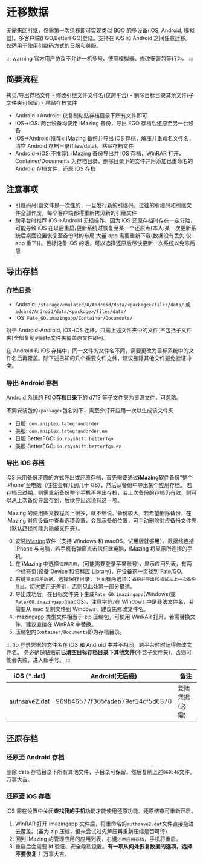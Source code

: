 # 迁移数据

无需来回引继，仅需第一次迁移即可实现类似 BGO 的多设备(iOS, Android, 模拟器)、多客户端(FGO,BetterFGO)登陆。支持在 iOS 和 Android 之间任意迁移。
仅适用于使用引继码方式的日服和美服。

::: warning
官方用户协议不允许一机多号、使用模拟器、修改安装包等行为。
:::

## 简要流程

拷贝/导出存档文件 - 修改引继文件文件名(仅跨平台) - 删除目标目录其余文件(子文件夹可保留) - 粘贴存档文件

- Android->Android: 仅复制粘贴存档目录下所有文件即可
- iOS->iOS: 两台设备均使用 iMazing 备份，导出 FGO 存档后还原至另一台设备
- iOS->Android(推荐): iMazing 备份并导出 iOS 存档，解压并重命名文件名，清空 Android 存档目录(files/data)，粘贴存档文件
- Android->iOS(不推荐): iMazing 备份导出并 iOS 存档，WinRAR 打开，Container/Documents 为存档目录，删除目录下的文件并用添加已重命名的 Android 存档文件，还原 iOS 存档

## 注意事项

- 引继码/引继文件是一次性的，一旦发行新的引继码，过往的引继码和引继文件全部作废，每个客户端都得重新拷贝新的引继文件
- 跨平台时推荐 iOS->Android 无损操作，因为 iOS 还原存档时存在一定分险，可能导致 iOS 在以后重启/更新系统时恢复至某一个还原点(本人:某一次更新系统后桌面设置恢复至备份时的布局,大量 app 需要重新下载(数据没有丢失,仅 app 重下))。目标设备 iOS 的话，可以选择还原后尽快更新一次系统以免除后患

## 导出存档

### 存档目录

- Android: `/storage/emulated/0/Android/data/<package>/files/data/` 或 `sdcard/Android/data/<package>/files/data/`
- iOS: `Fate_GO.imazingapp/Container/Documents/`

对于 Android-Android, iOS-iOS 迁移，只需上述文件夹中的文件(不包括子文件夹)全部复制到目标文件夹覆盖原文件即可。

在 Android 和 iOS 存档中，同一文件的文件名不同，需要更改为目标系统中的文件名后再覆盖。除下述已知的几个重要文件之外，建议删除其他文件避免验证冲突。

### 导出 Android 存档

Android 系统的 FGO**存档目录**下的 d713 等子文件夹为资源文件，可忽略。

不同安装包的`<package>`包名如下，需至少打开应用一次以生成该文件夹

- 日服: `com.aniplex.fategrandorder`
- 美服: `com.aniplex.fategrandorder.en`
- 日服 BetterFGO: `io.rayshift.betterfgo`
- 美服 BetterFGO: `io.rayshift.betterfgo.en`

### 导出 iOS 存档

iOS 采用备份还原的方式导出或还原存档，首先需要通过**iMazing**软件备份“整个 iPhone”至电脑（往往会有几到几十 GB），然后从备份中导出某个应用存档。
若存档已过期，则需重新备份整个手机再导出存档，若上次备份的存档仍有效，则可以从上次备份导出存到，后续导出选项有这一项。

iMazing 的使用图文教程网上很多，就不细说。备份较大，若希望删除备份，在 iMazing 对应设备中查看选项设置，会显示备份位置，可手动删除对应备份文件夹（默认路径可能为隐藏文件夹）。

0. 安装[iMazing](https://imazing.com/zh)软件（支持 Windows 和 macOS，试用版就够用）。数据线连接 iPhone 与电脑，若手机有弹窗点击信任此电脑，iMazing 将显示所连接的手机。
1. 在 iMazing 中选择`管理应用`，(可能需要登录苹果账号)，显示应用列表，有两个标签页(设备 Device 和资料库 Library)，在设备这一页找到 Fate/GO。
2. 右键`导出应用数据`，选择保存目录，下面有两选项：`备份并导出`和`尝试从上一次备份导出`。初次使用无差别，否则见此处第一部分描述。
3. 导出成功后，在目标文件夹下生成`Fate GO.imazingapp`(Windows)或`Fate/GO.imazingapp`(macOS)，注意字符`/`在 Windows 中是非法文件名，若需要从 mac 复制文件到 Windows，建议先修改文件名。
4. imazingapp 类型文件相当于 zip 压缩包，可使用 WinRAR 打开，若需替换文件，建议直接在 WinRAR 中替换。
5. 压缩包内`Container/Documents`即为存档目录。

::: tip
登录凭据的文件名在 iOS 和 Android 中并不相同，跨平台时时记得修改文件名。
务必确保粘贴前**已清空目标存档目录下其他文件**(不含子文件夹)，否则可能会失败，进入新手号。
:::

| iOS (\*.dat)  | Android(无后缀)                  | 备注           |
| ------------- | -------------------------------- | -------------- |
| authsave2.dat | 969b46577f365fadeb79ef14cf5d6370 | 登陆凭据(必需) |

<!-- | friendcode<br>save               | e1a9f8         | 用户 id  | -->
<!-- | signupsave                       | 644b05         | 用户名？ | -->

<!-- > 在iOS中可能同时存在`authsave.dat`和`authsave2.dat`两个文件，内容一样，删除2或复制一份即可 -->

## 还原存档

### 还原至 Android 存档

删除 data 存档目录下所有其他文件，子目录可保留，然后复制上述`969b46`文件。万事大吉。

### 还原至 iOS 存档

iOS 需在设置中关闭**查找我的手机**功能才能使用还原功能。还原结束可重新开启。

1. WinRAR 打开 imazingapp 文件后，将重命名的`authsave2.dat`文件直接拖进去覆盖。(虽为 zip 压缩，但未尝试过先解压再重新压缩是否可行)
2. 回到 iMazing 的管理应用的应用列表，右键`还原应用存档`，手机将重启。
3. 重启后会需要 id 验证、安全隐私设置。**有一项从何处恢复数据的选项，选择不要恢复！** 万事大吉。
